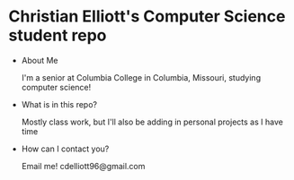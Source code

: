 <h1>Christian Elliott's Computer Science student repo</h1>

<ul>
  <li>About Me</li>
    <p>I'm a senior at Columbia College in Columbia, Missouri, studying computer science!</p>
  <li>What is in this repo?</li>
    <p>Mostly class work, but I'll also be adding in personal projects as I have time</p>
  <li>How can I contact you?</li>
    <p>Email me! cdelliott96@gmail.com</p>
</ul>
